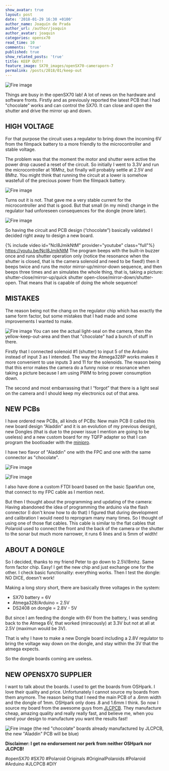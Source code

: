 ```yaml
---
show_avatar: true
layout: post
date: '2018-01-29 16:30 +0100'
author_name: Joaquín de Prada
author_url: /author/joaquin
author_avatar: joaquin
categories: opensx70
read_time: 10
comments: 'true'
published: true
show_related_posts: 'true'
title: KEEP OUT!!
feature_image: SX70_images/openSX70-cameraporn-7
permalink: /posts/2018/01/keep-out
---
```

![Fire image]({{site.url}}/{{site.baseurl}}img/2018/01/openSX70-keep-out-03.jpg)

Things are busy in the openSX70 lab!
A lot of news on the hardware and software fronts. 
Firstly and as previously reported the latest PCB that I had "chocolate” works and can control the SX70. 
It can close and open the shutter and drive the mirror up and down. 

## HIGH VOLTAGE

For that purpose the circuit uses a regulator to bring down the incoming 6V from the filmpack battery to a more friendly to the microcontroller and stable voltage. 

The problem was that the moment the motor and shutter were active the power drop caused a reset of the circuit. 
So initially I went to 3.3V and run the microcontroller at 16Mhz, but finally will probably settle at 2.5V and 8Mhz. 
You might think that running the circuit at a lower is somehow wastefull of the precious power from the filmpack battery.

![Fire image]({{site.url}}/{{site.baseurl}}img/2018/01/openSX70-keep-out-04.jpg)

Turns out it is not. That gave me a very stable current for the microcontroller and that is good.
But that small (in my mind) change in the regulator had unforeseen consequences for the dongle (more later).

![Fire image]({{site.url}}/{{site.baseurl}}img/2018/01/openSX70-keep-out-02.jpg)

So having the circuit and PCB design (“chocolate”) basically validated I decided right away to design a new board. 

{% include video id="Ncl8JmikNtM" provider="youtube" class="full"%}
https://youtu.be/Ncl8JmikNtM
The program beeps with the built-in buzzer once and runs shutter operation only (notice the resonance when the shutter is closed, that is the camera solenoid and need to be fixed!) then it beeps twice and runs the motor mirror-up/mirror-down sequence, and then beeps three times and an simulates the whole thing, that is, taking a picture: shutter-close/mirror-up/quick shutter open-close/mirror-down/shutter-open. That means that is capable of doing the whole sequence!


## MISTAKES
The reason being not the chang on the regulator chip which has exactly the same form factor, but some mistakes that I had made and some improvements I wanted to make.

![Fire image]({{site.url}}/{{site.baseurl}}img/2018/01/openSX70-keep-out-01.jpg)
You can see the actual light-seal on the camera, then the yellow-keep-out-area and then that "chocolate" had a bunch of stuff in there.

Firstly that I connected solenoid #1 (shutter) to input 5 of the Arduino instead of input 3 as I intended. 
The way the Atmega328P works makes it more convenient to use inputs 3 and 11 for the solenoids. The reason being that this error makes the camera do a funny noise or resonance when taking a picture because I am using PWM to bring power consumption down.

The second and most embarrassing that I “forgot” that there is a light seal on the camera and I should keep my electronics out of that area. 

## NEW PCBs

I have ordered new PCBs, all kinds of PCBs:
New  main PCB (I called this new board design “Aladdin” and it is an evolution of my previous design), new Dongles (that is due to the power issue I mention are going to be useless) and a new custom board for my TQFP adapter so that I can program the bootloader with the [minipro](https://es.aliexpress.com/item/100-genuine-USB-TL866cs-universal-programmer-USB-Programmer-Minipro-BIOS-Programmer-SPI-I2C-FLASHmemory-support-14000/32790021208.html?src=google&albslr=221329503&isdl=y&aff_short_key=UneMJZVf&source=%7Bifdyn:dyn%7D%7Bifpla:pla%7D%7Bifdbm:DBM&albch=DID%7D&src=google&albch=shopping&acnt=494-037-6276&isdl=y&albcp=652736826&albag=32471627666&slnk=&trgt=61865531738&plac=&crea=es32790021208&netw=g&device=c&mtctp=&gclid=CjwKCAiAqbvTBRAPEiwANEkyCHUPTv5ZYRQOze48NDkiSjcY4f3j4Z0ez07IC3sd279cO1f3u9L-XBoCoSIQAvD_BwE).

I have two flavor of "Aladdin" one with the FPC and one with the same connector as "chocolate".

![Fire image]({{site.url}}/{{site.baseurl}}img/2018/01/openSX70-keep-out-05.jpg)

![Fire image]({{site.url}}/{{site.baseurl}}img/2018/01/openSX70-keep-out-06.jpg)

I also have done a custom FTDI board based on the basic Sparkfun one, that connect to my FPC cable as I mention next.

But then I thought about the programming and updating of the camera: 
Having abandoned the idea of programming the arduino via the flash connector (I don't know how to do that) I figured that
during development and calibration I would need to reprogram many many times. 
So I thought of using one of those flat cables. 
This cable is similar to the flat cables that Polaroid used to connect the front and the back of the camera or the shutter to the sonar but much more narrower, it runs 6 lines and is 5mm of width!

## ABOUT A DONGLE 

So I decided, thanks to my friend Peter to go down to 2.5V/8mhz. Same form factor chip. Easy! I get the new chip and just exchange one for the other.
I check basic functionality: everything works. Then I test the dongle: NO DICE, doesn't work!

Making a long story short, there are basically three voltages in the system:

- SX70 battery = 6V
- Atmega328/Arduino = 2.5V
- DS2408 on dongle = 2.8V - 5V

But since I am feeding the dongle with 6V from the battery, I was sending back to the Atmega 6V, that worked (miracously) at 3.3V but not at all at 2.5V (maximun would be 3V).

That is why I have to make a new Dongle board including a 2.8V regulator to bring the voltage way down on the dongle, and stay within the 3V that the atmega expects.

So the dongle boards coming are useless.

## NEW OPENSX70 SUPPLIER

I want to talk about the boards. I used to get the boards from OSHpark. I love their quality and price. 
Unfortunately I cannot source my boards from them anymore.
The reason being that I need the main PCB of a .6mm width and the dongle of 1mm. OSHpark only does .8 and 1.6mm I think.
So now I source my board from the awesome guys from [JLCPCB](https://jlcpcb.com/ "Great PCBs!"). 
They manufacture cheap, amazing quality and really really fast, and believe me, when you send your design 
to manufacture you want the results fast!


![Fire image]({{site.url}}/{{site.baseurl}}img/2018/01/openSX70-chocolate-components-both.jpg)
(the red "chocolate" boards already manufactured by JLCPCB, the new "Aladdin" PCB will be blue)

**Disclaimer: I get no endorsement nor perk from neither OSHpark nor JLCPCB!**

#openSX70 #SX70 #Polaroid Originals #OriginalPolaroids #Polaroid #Arduino #JLCPCB #DIY

